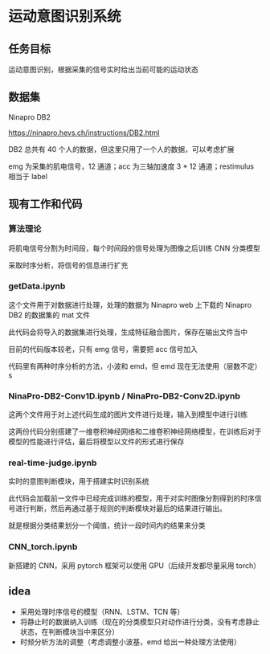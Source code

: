 # 运动意图识别系统

## 任务目标

运动意图识别，根据采集的信号实时给出当前可能的运动状态

## 数据集

Ninapro DB2

https://ninapro.hevs.ch/instructions/DB2.html

DB2 总共有 40 个人的数据，但这里只用了一个人的数据，可以考虑扩展

emg 为采集的肌电信号，12 通道；acc 为三轴加速度 3 * 12 通道；restimulus 相当于 label

## 现有工作和代码

### 算法理论

将肌电信号分割为时间段，每个时间段的信号处理为图像之后训练 CNN 分类模型

采取时序分析，将信号的信息进行扩充

###  getData.ipynb

这个文件用于对数据进行处理，处理的数据为 Ninapro web 上下载的 Ninapro DB2 的数据集的 mat 文件

此代码会将导入的数据集进行处理，生成特征融合图片，保存在输出文件当中

目前的代码版本较老，只有 emg 信号，需要把 acc 信号加入

代码里有两种时序分析的方法，小波和 emd，但 emd 现在无法使用（层数不定）s

### NinaPro-DB2-Conv1D.ipynb / NinaPro-DB2-Conv2D.ipynb

这两个文件用于对上述代码生成的图片文件进行处理，输入到模型中进行训练

这两份代码分别搭建了一维卷积神经网络和二维卷积神经网络模型，在训练后对于模型的性能进行评估，最后将模型以文件的形式进行保存

### real-time-judge.ipynb

实时的意图判断模块，用于搭建实时识别系统

此代码会加载前一文件中已经完成训练的模型，用于对实时图像分割得到的时序信号进行判断，然后再通过基于规则的判断模块对最后的结果进行输出。

就是根据分类结果划分一个阈值，统计一段时间内的结果来分类

### CNN_torch.ipynb

新搭建的 CNN，采用 pytorch 框架可以使用 GPU（后续开发都尽量采用 torch）

## idea

* 采用处理时序信号的模型（RNN、LSTM、TCN 等）
* 将静止时的数据纳入训练（现在的分类模型只对动作进行分类，没有考虑静止状态，在判断模块当中来区分）
* 时频分析方法的调整（考虑调整小波基，emd 给出一种处理方法使用）